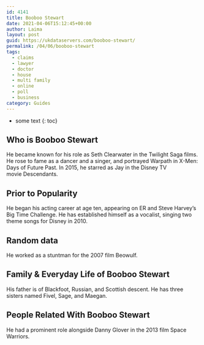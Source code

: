 ```yaml
---
id: 4141
title: Booboo Stewart
date: 2021-04-06T15:12:45+00:00
author: Laima
layout: post
guid: https://ukdataservers.com/booboo-stewart/
permalink: /04/06/booboo-stewart
tags:
  - claims
  - lawyer
  - doctor
  - house
  - multi family
  - online
  - poll
  - business
category: Guides
---
```


* some text
{: toc}


## Who is Booboo Stewart
                  
                  
                  
He became known for his role as Seth Clearwater in the Twilight Saga films. He rose to fame as a dancer and a singer, and portrayed Warpath in X-Men: Days of Future Past. In 2015, he starred as Jay in the Disney TV movie Descendants.
                  
              
            
              
            
                
                
                
## Prior to Popularity
                  
                  
                  
He began his acting career at age ten, appearing on ER and Steve Harvey&#8217;s Big Time Challenge. He has established himself as a vocalist, singing two theme songs for Disney in 2010.
                  
              
            
              
            
                
                
                
## Random data
                  
                  
                  
He worked as a stuntman for the 2007 film Beowulf.
                  
              
            
              
            
                
                
                
## Family & Everyday Life of Booboo Stewart
                  
                  
                  
His father is of Blackfoot, Russian, and Scottish descent. He has three sisters named Fivel, Sage, and Maegan.
                  
              
            
              
            
                
                
                
## People Related With Booboo Stewart
                  
                  
                  
He had a prominent role alongside Danny Glover in the 2013 film Space Warriors.
                  
              
            
              
            
                
              
            
              
              
            
            
              
            
          
          
          